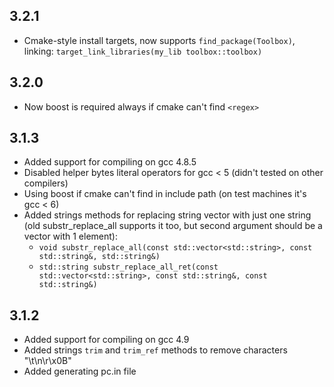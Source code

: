 ## 3.2.1
- Cmake-style install targets, now supports `find_package(Toolbox)`, linking: `target_link_libraries(my_lib toolbox::toolbox)`

## 3.2.0
- Now boost is required always if cmake can't find `<regex>`

## 3.1.3
- Added support for compiling on gcc 4.8.5
- Disabled helper bytes literal operators for gcc < 5 (didn't tested on other compilers)
- Using boost if cmake can't find <regex> in include path (on test machines it's gcc < 6)
- Added strings methods for replacing string vector with just one string (old substr_replace_all supports it too, but second argument should be a vector with 1 element):
  - `void substr_replace_all(const std::vector<std::string>, const std::string&, std::string&)`
  - `std::string substr_replace_all_ret(const std::vector<std::string>, const std::string&, const std::string&)`

## 3.1.2
- Added support for compiling on gcc 4.9
- Added strings `trim` and `trim_ref` methods to remove characters "\t\n\r\x0B"
- Added generating pc.in file
